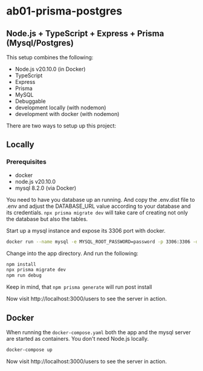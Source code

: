 # ab01-prisma-postgres
## Node.js + TypeScript + Express + Prisma (Mysql/Postgres)

This setup combines the following:

- Node.js v20.10.0 (in Docker)
- TypeScript
- Express
- Prisma
- MySQL
- Debuggable
- development locally (with nodemon)
- development with docker (with nodemon)

There are two ways to setup up this project:

## Locally

### Prerequisites
- docker
- node.js v20.10.0
- mysql 8.2.0 (via Docker)

You need to have you database up an running. And copy the .env.dist file to .env and adjust the DATABASE_URL value according to your database and its credentials. `npx prisma migrate dev` will take care of creating not only the database but also the tables.

Start up a mysql instance and expose its 3306 port with docker.
```bash
docker run --name mysql -e MYSQL_ROOT_PASSWORD=password -p 3306:3306 -d mysql:8.2.0
```

Change into the app directory. And run the following:

```bash
npm install
npx prisma migrate dev
npm run debug
```

Keep in mind, that ```npm prisma generate``` will run post install

Now visit http://localhost:3000/users to see the server in action.

## Docker

When running the `docker-compose.yaml` both the app and the mysql server are started as containers. You don't need Node.js locally.

```bash
docker-compose up
```

Now visit http://localhost:3000/users to see the server in action.